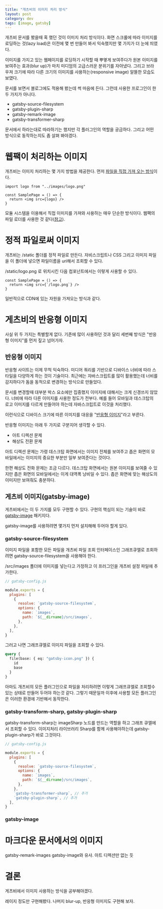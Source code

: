 ```yaml
---
title: "개츠비의 이미지 처리 방식"
layout: post
category: dev
tags: [image, gatsby]
---
```


개츠비 문서를 봤을때 혹 했던 것이 이미지 처리 방식이다.
화면 스크롤에 따라 이미지를 로딩하는 것(lazy load)은 이전에 몇 번 만들어 봐서 익숙했지만 몇 가지가 더 눈에 띄였다.

이미지를 가지고 있는 웹페이지를 로딩하기 시작할 때 뿌옇게 보여주다가 원본 이미지를 보여주는 효과(blur up)가 마치 미디엄의 고급스러운 분위기를 자아냈다.
그리고 브라우져 크기에 따라 다른 크기의 이미지를 사용하는(responsive image) 알뜰한 모습도 보였다.

문서를 보면서 블로그에도 적용해 봤는데 썩 마음에 든다.
그런데 사용한 프로그인이 한 두 가지가 아니다.

- gatsby-source-filesystem
- gatsby-plugin-sharp
- gatsby-remark-image
- gatsby-transformer-sharp

문서에서 하라는대로 따라하기는 했지만 각 플러그인의 역할을 궁금하다.
그리고 어떤 방식으로 동작하는지도 좀 살펴 봐야겠다.

# 웹팩이 처리하는 이미지

개츠비는 이미지 처리하는 몇 가지 방법을 제공한다.
먼저 [파일을 직접 가져 오는 방식](https://www.gatsbyjs.com/docs/importing-assets-into-files/)이다.

```tsx
import logo from "../images/logo.png"

const SamplePage = () => {
  return <img src={logo} />
}
```

모듈 시스템을 이용해서 직접 이미지를 가져와 사용하는 매우 단순한 방식이다.
웹팩의 파일 로더를 사용한 것 같다([참고](https://github.com/gatsbyjs/gatsby/blob/7b1a0f29eb48f5d0b1848baa269c6764a76dc172/packages/gatsby/src/utils/webpack-utils.ts#L250)).

# 정적 파일로써 이미지

개츠비는 /static 폴더를 정적 파일로 만든다.
자비스크립트나 CSS 그리고 이미지 파일을 이 폴더에 넣으면 파일이름을 uri해서 조회할 수 있다.

/static/logo.png 로 위치시킨 다음 컴포넌트에서는 이렇게 사용할 수 있다.

```tsx
const SamplePage = () => {
  return <img src={`/logo.png`} />
}
```

일반적으로 CDN에 있는 자원을 가져오는 방식과 같다.

# 게츠비의 반응형 이미지

사실 위 두 가지는 특별할게 없다.
기존에 많이 사용하던 것과 달리 세번째 방식은 "반응형 이미지"를 먼저 짚고 넘어가자.

## 반응형 이미지

반응형 사이트는 이제 무척 익숙하다.
미디어 쿼리를 기반으로 디바이스 너비에 따라 스타일을 다양하게 하는 것이 기술이다.
최근에는 자바스크립트를 많이 활용했는데 너비를 감지하다가 돔을 동적으로 변경하는 방식으로 만들었다.

문서를 변경할때 대부분 박스 요소에만 집중했지 이미지에 대해서는 크게 신경쓰지 않았다.
너비에 따라 다른 이미지를 사용한 정도가 전부다.
예를 들어 모바일과 데스크탑의 로고 이미지를 다르게 만들어야 하는데 자바스크립트로 이것을 처리했다.

이런식으로 디바이스 크기에 따른 이미지를 대응을 "[반응형 이미지](https://developer.mozilla.org/ko/docs/Learn/HTML/Multimedia_and_embedding/Responsive_images)"라고 부른다.

반응형 이미지는 아래 두 가지로 구분지어 생각할 수 있다.

- 아트 디렉션 문제
- 해상도 전환 문제

아트 디렉션 문제는 가령 데스크탑 화면에서는 이미지 전체를 보여주고 좁은 화면의 모바일에서는 이미지의 중요한 부분만 일부 보여준다는 것이다.

한편 해상도 전화 문제는 조금 다르다.
데스크탑 화면에서는 원본 이미지를 보여줄 수 있지만 좁은 화면의 모바일에서는 이게 대역폭 낭비일 수 있다.
좁은 화면에 맞는 해상도의 이미지만 보여줘도 충분하다.

## 게츠비 이미지(gatsby-image)

게츠비에서는 이 두 가지를 모두 구현할 수 있다.
구현의 핵심이 되는 기술이 바로 [gatsby-image](https://www.gatsbyjs.com/plugins/gatsby-image/) 패키지다.

<!-- 이미지 처리 라이브러리 Sharp와 함께 동작하는데 그래프큐엘 방식으로 이미지를 조회하고 <Img> 컴포넌트로 이미지를 렌더링한다. -->

gatsby-image를 사용하려면 몇가지 먼저 설치해해 두어야 할게 있다.

### gatsby-source-filesystem

이미지 파일을 포함한 모든 파일을 개츠비 파일 조회 인터페이스인 그래프큐엘로 조회하려면 gatsby-source-filesystem을 사용해야 한다.

/src/images 폴더에 이미지를 넣는다고 가정하고 이 프러그인을 개츠비 설정 파일에 추가한다.

```js
// gatsby-config.js

module.exports = {
  plugins: [
    {
      resolve: `gatsby-source-filesystem`,
      options: {
        name: `images`,
        path: `${__dirname}/src/images`,
      },
    },
  ],
}
```

그러고 나면 그래프큐엘로 이미지 파일을 조회할 수 있다.

```graphql
query {
  file(base: { eq: "gatsby-icon.png" }) {
    id
    base
  }
}
```

아마도 개츠비의 모든 플러그인으로 파일을 처리하려면 이렇게 그래프큐엘로 조회할수 있는 상태로 만들어 두어야 하는것 같다.
그렇기 때문일까 이후에 사용할 모든 플러그인은 이러한 환경에 기반해서 동작한다.

### gatsby-transform-sharp, gatsby-plugin-sharp

gatsby-transform-sharp는 imageSharp 노드를 만드는 역할을 하고 그래프 큐엘에서 조회할 수 있다.
이미지처리 라이브러리 Sharp를 함께 사용해야하는데 gatsby-plugin-sharp가 바로 그것이다.

```js
// gatsby-config.js

module.exports = {
  plugins: [
    {
      resolve: `gatsby-source-filesystem`,
      options: {
        name: `images`,
        path: `${__dirname}/src/images`,
      },
    },
    `gatsby-transformer-sharp`, // 추가
    `gatsby-plugin-sharp`, // 추가
  ],
}
```

### gatsby-image

# 마크다운 문서에서의 이미지

gatsby-remark-images
gatsby-image와 유사.
아트 디렉션만 없는 듯

# 결론

게츠비에서 이미지 사용하는 방식을 공부해야겠다.

레이지 정도만 구현해봤다.
나머지 blur-up, 반응형 이미지도 구현해 보자.
